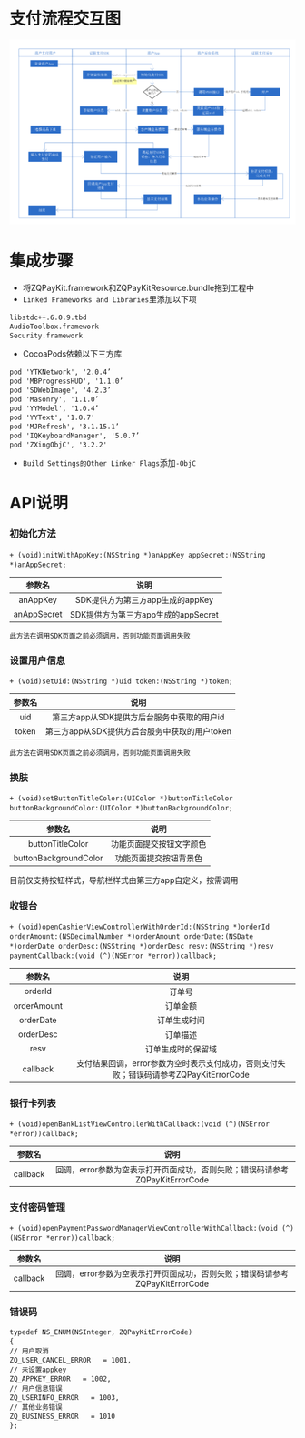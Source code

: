 # 支付流程交互图
![交互流程](/image.png)

# 集成步骤
* 将ZQPayKit.framework和ZQPayKitResource.bundle拖到工程中
* `Linked Frameworks and Libraries`里添加以下项
```
libstdc++.6.0.9.tbd
AudioToolbox.framework
Security.framework
```
* CocoaPods依赖以下三方库
```
pod 'YTKNetwork', '2.0.4’
pod 'MBProgressHUD', '1.1.0’
pod 'SDWebImage', '4.2.3’
pod 'Masonry', '1.1.0’
pod 'YYModel', '1.0.4’
pod 'YYText', '1.0.7'
pod 'MJRefresh', '3.1.15.1’
pod 'IQKeyboardManager', '5.0.7’
pod 'ZXingObjC', '3.2.2'
```
* `Build Settings的Other Linker Flags`添加`-ObjC`

# API说明
### 初始化方法
`+ (void)initWithAppKey:(NSString *)anAppKey appSecret:(NSString *)anAppSecret;`

|参数名|说明|
|:-:|:-:|
|anAppKey|SDK提供方为第三方app生成的appKey|
|anAppSecret|SDK提供方为第三方app生成的appSecret|

`此方法在调用SDK页面之前必须调用，否则功能页面调用失败`

### 设置用户信息
`+ (void)setUid:(NSString *)uid token:(NSString *)token;`

|参数名|说明|
|:-:|:-:|
|uid|第三方app从SDK提供方后台服务中获取的用户id|
|token|第三方app从SDK提供方后台服务中获取的用户token|

`此方法在调用SDK页面之前必须调用，否则功能页面调用失败`

### 换肤
`+ (void)setButtonTitleColor:(UIColor *)buttonTitleColor buttonBackgroundColor:(UIColor *)buttonBackgroundColor;`

|参数名|说明|
|:-:|:-:|
|buttonTitleColor|功能页面提交按钮文字颜色|
|buttonBackgroundColor|功能页面提交按钮背景色|

目前仅支持按钮样式，导航栏样式由第三方app自定义，按需调用

### 收银台
`+ (void)openCashierViewControllerWithOrderId:(NSString *)orderId orderAmount:(NSDecimalNumber *)orderAmount orderDate:(NSDate *)orderDate orderDesc:(NSString *)orderDesc resv:(NSString *)resv paymentCallback:(void (^)(NSError *error))callback;`

|参数名|说明|
|:-:|:-:|
|orderId|订单号|
|orderAmount|订单金额|
|orderDate|订单生成时间|
|orderDesc|订单描述|
|resv|订单生成时的保留域|
|callback|支付结果回调，error参数为空时表示支付成功，否则支付失败；错误码请参考ZQPayKitErrorCode|

### 银行卡列表
`+ (void)openBankListViewControllerWithCallback:(void (^)(NSError *error))callback;`

|参数名|说明|
|:-:|:-:|
|callback|回调，error参数为空表示打开页面成功，否则失败；错误码请参考ZQPayKitErrorCode|

### 支付密码管理
`+ (void)openPaymentPasswordManagerViewControllerWithCallback:(void (^)(NSError *error))callback;`

|参数名|说明|
|:-:|:-:|
|callback|回调，error参数为空表示打开页面成功，否则失败；错误码请参考ZQPayKitErrorCode|

### 错误码
```
typedef NS_ENUM(NSInteger, ZQPayKitErrorCode)
{
// 用户取消
ZQ_USER_CANCEL_ERROR   = 1001,
// 未设置appkey
ZQ_APPKEY_ERROR   = 1002,
// 用户信息错误
ZQ_USERINFO_ERROR   = 1003,
// 其他业务错误
ZQ_BUSINESS_ERROR   = 1010
};

```
